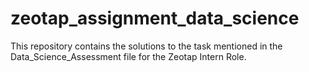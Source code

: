 # zeotap_assignment_data_science

This repository contains the solutions to the task mentioned in the Data_Science_Assessment file for the Zeotap Intern Role.

